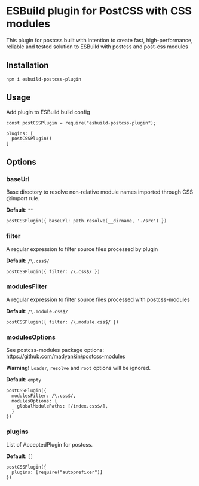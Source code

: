 # ESBuild plugin for PostCSS with CSS modules

This plugin for postcss built with intention to create fast, high-performance, reliable and tested solution to ESBuild with postcss and post-css modules

## Installation

```
npm i esbuild-postcss-plugin
```

## Usage

Add plugin to ESBuild build config

```
const postCSSPlugin = require("esbuild-postcss-plugin");

plugins: [
  postCSSPlugin()
]
```

## Options

### baseUrl

Base directory to resolve non-relative module names imported through CSS @import rule.

**Default**: `""`

```
postCSSPlugin({ baseUrl: path.resolve(__dirname, './src') })
```

### filter

A regular expression to filter source files processed by plugin

**Default**: `/\.css$/`

```
postCSSPlugin({ filter: /\.css$/ })
```

### modulesFilter

A regular expression to filter source files processed with postcss-modules

**Default**: `/\.module.css$/`

```
postCSSPlugin({ filter: /\.module.css$/ })
```

### modulesOptions

See postcss-modules package options: https://github.com/madyankin/postcss-modules

**Warning!** `Loader`, `resolve` and `root` options will be ignored.

**Default**: `empty`

```
postCSSPlugin({
  modulesFilter: /\.css$/,
  modulesOptions: {
    globalModulePaths: [/index.css$/],
  }
})
```

### plugins

List of AcceptedPlugin for postcss.

**Default**: `[]`

```
postCSSPlugin({
  plugins: [require("autoprefixer")]
})
```
